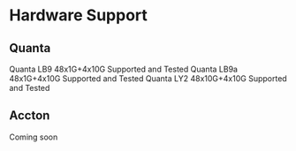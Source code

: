 Hardware Support
================



Quanta
------
Quanta LB9      48x1G+4x10G         Supported and Tested
Quanta LB9a     48x1G+4x10G         Supported and Tested
Quanta LY2      48x10G+4x10G        Supported and Tested


Accton
------
Coming soon
